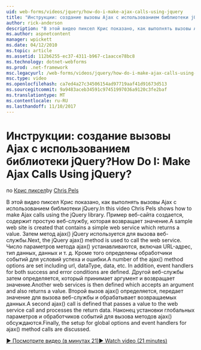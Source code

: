 ```yaml
---
uid: web-forms/videos/jquery/how-do-i-make-ajax-calls-using-jquery
title: "Инструкции: создание вызовы Ajax с использованием библиотеки jQuery? | Документы Майкрософт"
author: rick-anderson
description: "В этой видео пиксел Крис показано, как выполнять вызовы Ajax с использованием библиотеки jQuery. Создается пример веб-сайта, который содержит простую веб-службу, которая возвращает..."
ms.author: aspnetcontent
manager: wpickett
ms.date: 04/12/2010
ms.topic: article
ms.assetid: 112b6255-ec37-4311-b967-c1aacce78bc8
ms.technology: dotnet-webforms
ms.prod: .net-framework
msc.legacyurl: /web-forms/videos/jquery/how-do-i-make-ajax-calls-using-jquery
msc.type: video
ms.openlocfilehash: ca7ed4a27c34506154ad97719aaf41d91673d513
ms.sourcegitcommit: 9a9483aceb34591c97451997036a9120c3fe2baf
ms.translationtype: MT
ms.contentlocale: ru-RU
ms.lasthandoff: 11/10/2017
---
```

<a name="how-do-i-make-ajax-calls-using-jquery"></a><span data-ttu-id="3485e-105">Инструкции: создание вызовы Ajax с использованием библиотеки jQuery?</span><span class="sxs-lookup"><span data-stu-id="3485e-105">How Do I: Make Ajax Calls Using jQuery?</span></span>
====================
<span data-ttu-id="3485e-106">по [Крис пиксел](https://twitter.com/chrispels)</span><span class="sxs-lookup"><span data-stu-id="3485e-106">by [Chris Pels](https://twitter.com/chrispels)</span></span>

<span data-ttu-id="3485e-107">В этой видео пиксел Крис показано, как выполнять вызовы Ajax с использованием библиотеки jQuery.</span><span class="sxs-lookup"><span data-stu-id="3485e-107">In this video Chris Pels shows how to make Ajax calls using the jQuery library.</span></span> <span data-ttu-id="3485e-108">Пример веб-сайта создается, содержит простую веб-службу, которая возвращает значение.</span><span class="sxs-lookup"><span data-stu-id="3485e-108">A sample web site is created that contains a simple web service which returns a value.</span></span> <span data-ttu-id="3485e-109">Затем метод ajax() jQuery используется для вызова веб-службы.</span><span class="sxs-lookup"><span data-stu-id="3485e-109">Next, the jQuery ajax() method is used to call the web service.</span></span> <span data-ttu-id="3485e-110">Число параметров метода ajax() устанавливаются, включая URL-адрес, тип данных, данных и т. д. Кроме того определены обработчики событий для условий успеха и ошибки.</span><span class="sxs-lookup"><span data-stu-id="3485e-110">A number of the ajax() method options are set including url, dataType, data, etc. In addition, event handlers for both success and error conditions are defined.</span></span> <span data-ttu-id="3485e-111">Другой веб-службы затем определяется, который принимает аргумент и возвращает значение.</span><span class="sxs-lookup"><span data-stu-id="3485e-111">Another web services is then defined which accepts an argument and also returns a value.</span></span> <span data-ttu-id="3485e-112">Второй вызов ajax() определяется, передает значение для вызова веб-службы и обрабатывает возвращаемых данных.</span><span class="sxs-lookup"><span data-stu-id="3485e-112">A second ajax() call is defined that passes a value to the web service call and processes the return data.</span></span> <span data-ttu-id="3485e-113">Наконец установки глобальных параметров и обработчиков событий для вызова методов ajax() обсуждаются.</span><span class="sxs-lookup"><span data-stu-id="3485e-113">Finally, the setup for global options and event handlers for ajax() method calls are discussed.</span></span>

[<span data-ttu-id="3485e-114">&#9654; Посмотрите видео (в минутах 21)</span><span class="sxs-lookup"><span data-stu-id="3485e-114">&#9654; Watch video (21 minutes)</span></span>](https://channel9.msdn.com/Blogs/ASP-NET-Site-Videos/how-do-i-make-ajax-calls-using-jquery)
